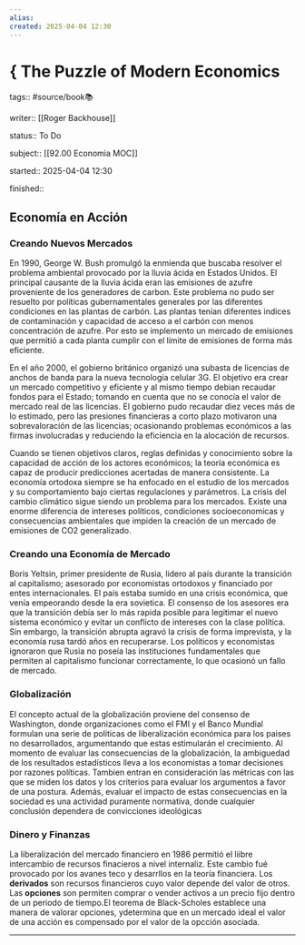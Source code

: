 ```yaml
---
alias: 
created: 2025-04-04 12:30
---
```

# { The Puzzle of Modern Economics
tags:: #source/book📚 

writer:: [[Roger Backhouse]]

status:: To Do

subject:: [[92.00 Economia MOC]]

started:: 2025-04-04 12:30

finished::

## Economía en Acción
### Creando Nuevos Mercados
En 1990, George W. Bush promulgó la enmienda que buscaba resolver el problema ambiental provocado por la lluvia ácida en Estados Unidos. El principal causante de la lluvia ácida eran las emisiones de azufre proveniente de los generadores de carbon. Este problema no pudo ser resuelto por políticas gubernamentales generales por las diferentes condiciones en las plantas de carbón. Las plantas tenían diferentes indices de contaminación y capacidad de acceso a el carbón con menos concentración de azufre. Por esto se implemento un mercado de emisiones que permitió a cada planta cumplir con el límite de emisiones de forma más eficiente. 

En el año 2000, el gobierno británico organizó una subasta de licencias de anchos de banda para la nueva tecnología celular 3G. El objetivo era crear un mercado competitivo y eficiente y al mismo tiempo debian recaudar fondos para el Estado; tomando en cuenta que no se conocía el valor de mercado real de las licencias. El gobierno pudo recaudar diez veces más de lo estimado, pero las presiones financieras a corto plazo motivaron una sobrevaloración de las licencias; ocasionando problemas económicos a las firmas involucradas y reduciendo la eficiencia en la alocación de recursos.

Cuando se tienen objetivos claros, reglas definidas y conocimiento sobre la capacidad de acción de los actores económicos; la teoría económica es capaz de producir predicciones acertadas de manera consistente. La economía ortodoxa siempre se ha enfocado en el estudio de los mercados y su comportamiento bajo ciertas regulaciones y parámetros. La crisis del cambio climático sigue siendo un problema para los mercados. Existe una enorme diferencia de intereses políticos, condiciones socioeconomicas y consecuencias ambientales que impiden la creación de un mercado de emisiones de CO2 generalizado.

### Creando una Economía de Mercado
Boris Yeltsin, primer presidente de Rusia, lidero al país durante la transición al capitalismo; asesorado por economistas ortodoxos y financiado por entes internacionales. El país estaba sumido en una crisis económica, que venía empeorando desde la era sovietica. El consenso de los asesores era que la transición debía ser lo más rapida posible para legitimar el nuevo sistema económico y evitar un conflicto de intereses con la clase política. Sin embargo, la transición abrupta agravó la crisis de forma imprevista, y la economía rusa tardó años en recuperarse. Los políticos y economistas ignoraron que Rusia no poseía las instituciones fundamentales que permiten al capitalismo funcionar correctamente, lo que ocasionó un fallo de mercado.

### Globalización
El concepto actual de la globalización proviene del consenso de Washington, donde organizaciones como el FMI y el Banco Mundial formulan una serie de políticas de liberalización económica para los paises no desarrollados, argumentando que estas estimularán el crecimiento. Al momento de evaluar las consecuencias de la globalización, la ambiguedad de los resultados estadísticos lleva a los economistas a tomar decisiones por razones políticas. Tambien entran en consideración las métricas con las que se miden los datos y los criterios para evaluar los argumentos a favor de una postura. Además, evaluar el impacto de estas consecuencias en la sociedad es una actividad puramente normativa, donde cualquier conclusión dependera de convicciones ideológicas

### Dinero y Finanzas
La liberalización del mercado financiero en 1986 permitió el liibre intercambio de recursos finacieros a nivel internaliz. Este cambio fué provocado por los avanes teco y desarrllos en la teoría financiera. Los **derivados** son recursos financieros cuyo valor depende del valor de otros. Las **opciones** son permiten comprar o vender activos a un precio fijo dentro de un periodo de tiempo.El teorema de Black-Scholes establece una manera de valorar opciones, ydetermina que en un mercado ideal el valor de una acción es compensado por el valor de la opcción asociada.
___

